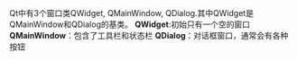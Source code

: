 Qt中有3个窗口类QWidget, QMainWindow, QDialog.其中QWidget是QMainWindow和QDialog的基类。
**QWidget**:初始只有一个空的窗口
**QMainWindow**：包含了工具栏和状态栏
**QDialog**：对话框窗口，通常会有各种按钮